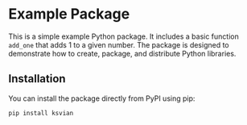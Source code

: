 # Example Package

This is a simple example Python package. It includes a basic function `add_one` that adds 1 to a given number. The package is designed to demonstrate how to create, package, and distribute Python libraries.

## Installation

You can install the package directly from PyPI using pip:

```bash
pip install ksvian
